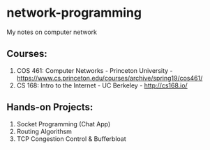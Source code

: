 # network-programming
My notes on computer network

## Courses:
1. COS 461: Computer Networks - Princeton University - https://www.cs.princeton.edu/courses/archive/spring19/cos461/
2. CS 168: Intro to the Internet - UC Berkeley - http://cs168.io/

## Hands-on Projects:
1. Socket Programming (Chat App)
2. Routing Algorithsm
3. TCP Congestion Control & Bufferbloat
